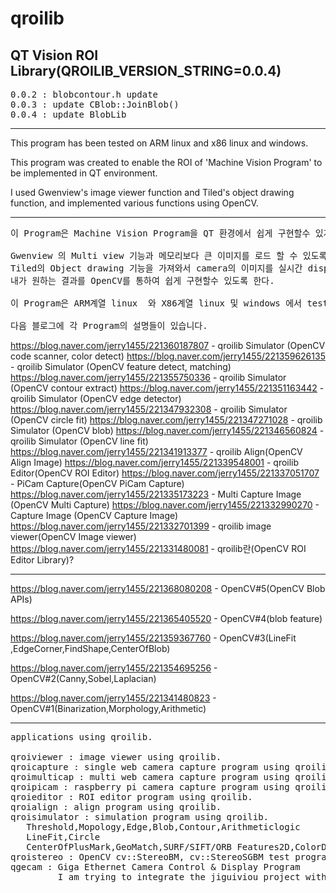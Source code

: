 # qroilib
QT Vision ROI Library(QROILIB_VERSION_STRING=0.0.4)
-----
<pre>
0.0.2 : blobcontour.h update
0.0.3 : update CBlob::JoinBlob()
0.0.4 : update BlobLib
</pre>
-----

This program has been tested on ARM linux and x86 linux and windows.

This program was created to enable the ROI of 'Machine Vision Program' to be implemented in QT environment.

I used Gwenview's image viewer function and Tiled's object drawing function, and implemented various functions using OpenCV.

-----
<pre>
이 Program은 Machine Vision Program을 QT 환경에서 쉽게 구현할수 있게 하기 위해 작성되었다.

Gwenview 의 Multi view 기능과 메모리보다 큰 이미지를 로드 할 수 있도록 작성된 이미지 viewer기능을 이용하고,
Tiled의 Object drawing 기능을 가져와서 camera의 이미지를 실시간 display하면서 vision ROI를 작성하여,
내가 원하는 결과를 OpenCV를 통하여 쉽게 구현할수 있도록 한다.

이 Program은 ARM계열 linux  와 X86계열 linux 및 windows 에서 test되었다.

다음 블로그에 각 Program의 설명들이 있습니다.
</pre>
https://blog.naver.com/jerry1455/221360187807 - qroilib Simulator (OpenCV code scanner, color detect)
https://blog.naver.com/jerry1455/221359626135 - qroilib Simulator (OpenCV feature detect, matching)
https://blog.naver.com/jerry1455/221355750336 - qroilib Simulator (OpenCV contour extract)
https://blog.naver.com/jerry1455/221351163442 - qroilib Simulator (OpenCV edge detector)
https://blog.naver.com/jerry1455/221347932308 - qroilib Simulator (OpenCV circle fit)
https://blog.naver.com/jerry1455/221347271028 - qroilib Simulator (OpenCV blob)
https://blog.naver.com/jerry1455/221346560824 - qroilib Simulator (OpenCV line fit)
https://blog.naver.com/jerry1455/221341913377 - qroilib Align(OpenCV Align Image)
https://blog.naver.com/jerry1455/221339548001 - qroilib Editor(OpenCV ROI Editor)
https://blog.naver.com/jerry1455/221337051707 - PiCam Capture(OpenCV PiCam Capture)
https://blog.naver.com/jerry1455/221335173223 - Multi Capture Image (OpenCV Multi Capture)
https://blog.naver.com/jerry1455/221332990270 - Capture Image (OpenCV Capture Image)
https://blog.naver.com/jerry1455/221332701399 - qroilib image viewer(OpenCV Image viewer)
https://blog.naver.com/jerry1455/221331480081 - qroilib란(OpenCV ROI Editor Library)?

-----
https://blog.naver.com/jerry1455/221368080208 - OpenCV#5(OpenCV Blob APIs)</p>
https://blog.naver.com/jerry1455/221365405520 - OpenCV#4(blob feature)</p>
https://blog.naver.com/jerry1455/221359367760 - OpenCV#3(LineFit ,EdgeCorner,FindShape,CenterOfBlob)</p>
https://blog.naver.com/jerry1455/221354695256 - OpenCV#2(Canny,Sobel,Laplacian)</p>
https://blog.naver.com/jerry1455/221341480823 - OpenCV#1(Binarization,Morphology,Arithmetic)</p>

-----

<pre>
applications using qroilib.

qroiviewer : image viewer using qroilib.
qroicapture : single web camera capture program using qroilib.
qroimulticap : multi web camera capture program using qroilib.
qroipicam : raspberry pi camera capture program using qroilib.
qroieditor : ROI editor program using qroilib.
qroialign : align program using qroilib.
qroisimulator : simulation program using qroilib.
   Threshold,Mopology,Edge,Blob,Contour,Arithmeticlogic
   LineFit,Circle
   CenterOfPlusMark,GeoMatch,SURF/SIFT/ORB Features2D,ColorDetect
qroistereo : OpenCV cv::StereoBM, cv::StereoSGBM test program using qroilib
qgecam : Giga Ethernet Camera Control & Display Program
         I am trying to integrate the jiguiviou project with qroilib.
</pre>
